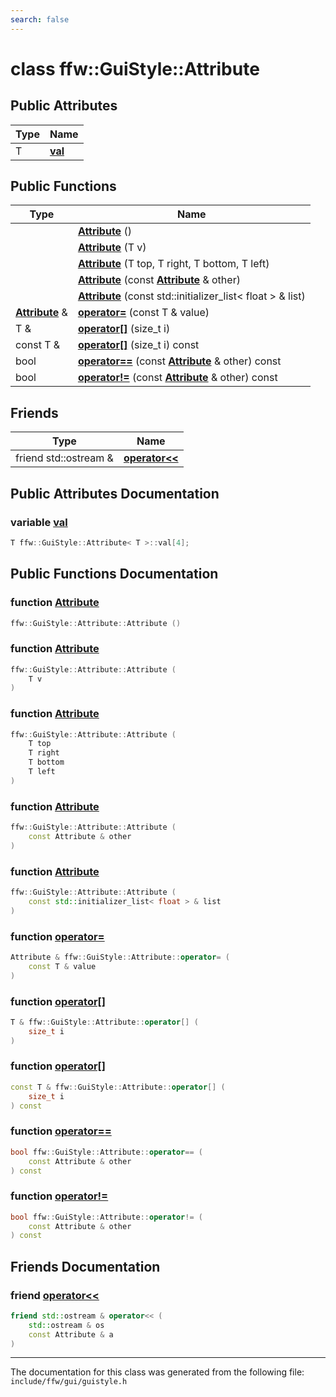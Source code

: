 ```yaml
---
search: false
---
```


# class ffw::GuiStyle::Attribute

## Public Attributes

|Type|Name|
|-----|-----|
|T|[**val**](classffw_1_1_gui_style_1_1_attribute.md#1abe7fb2d2be5f024398e5c5e4259e8833)|


## Public Functions

|Type|Name|
|-----|-----|
||[**Attribute**](classffw_1_1_gui_style_1_1_attribute.md#1a443ec600321e1e7cba553f1b9ad251f5) () |
||[**Attribute**](classffw_1_1_gui_style_1_1_attribute.md#1aa7940fcec85e9d1665f52b74c3eb22b8) (T v) |
||[**Attribute**](classffw_1_1_gui_style_1_1_attribute.md#1a01962aff54b88d1398b58d3a90111f58) (T top, T right, T bottom, T left) |
||[**Attribute**](classffw_1_1_gui_style_1_1_attribute.md#1a456c2fe1df825a5c34eac719bcf72a2f) (const **[Attribute](classffw_1_1_gui_style_1_1_attribute.md)** & other) |
||[**Attribute**](classffw_1_1_gui_style_1_1_attribute.md#1a5c155cf8398785532fd8b88f8f21a0d4) (const std::initializer\_list< float > & list) |
|**[Attribute](classffw_1_1_gui_style_1_1_attribute.md)** &|[**operator=**](classffw_1_1_gui_style_1_1_attribute.md#1a84677fa193c3183734985d40fb90443e) (const T & value) |
|T &|[**operator[]**](classffw_1_1_gui_style_1_1_attribute.md#1a25137c134dc92c41b4c556e2abe5722a) (size\_t i) |
|const T &|[**operator[]**](classffw_1_1_gui_style_1_1_attribute.md#1aa2d7962f8c271386d8cc6ed56f924f53) (size\_t i) const |
|bool|[**operator==**](classffw_1_1_gui_style_1_1_attribute.md#1a6778ec05027c29c15a4725894e054aba) (const **[Attribute](classffw_1_1_gui_style_1_1_attribute.md)** & other) const |
|bool|[**operator!=**](classffw_1_1_gui_style_1_1_attribute.md#1a7b86e807b8e3165a75e4d38fff2bb3dd) (const **[Attribute](classffw_1_1_gui_style_1_1_attribute.md)** & other) const |


## Friends

|Type|Name|
|-----|-----|
|friend std::ostream &|[**operator<<**](classffw_1_1_gui_style_1_1_attribute.md#1ae68123214ba0a685f03d19d31c8b3bc1)|


## Public Attributes Documentation

### variable <a id="1abe7fb2d2be5f024398e5c5e4259e8833" href="#1abe7fb2d2be5f024398e5c5e4259e8833">val</a>

```cpp
T ffw::GuiStyle::Attribute< T >::val[4];
```



## Public Functions Documentation

### function <a id="1a443ec600321e1e7cba553f1b9ad251f5" href="#1a443ec600321e1e7cba553f1b9ad251f5">Attribute</a>

```cpp
ffw::GuiStyle::Attribute::Attribute ()
```



### function <a id="1aa7940fcec85e9d1665f52b74c3eb22b8" href="#1aa7940fcec85e9d1665f52b74c3eb22b8">Attribute</a>

```cpp
ffw::GuiStyle::Attribute::Attribute (
    T v
)
```



### function <a id="1a01962aff54b88d1398b58d3a90111f58" href="#1a01962aff54b88d1398b58d3a90111f58">Attribute</a>

```cpp
ffw::GuiStyle::Attribute::Attribute (
    T top
    T right
    T bottom
    T left
)
```



### function <a id="1a456c2fe1df825a5c34eac719bcf72a2f" href="#1a456c2fe1df825a5c34eac719bcf72a2f">Attribute</a>

```cpp
ffw::GuiStyle::Attribute::Attribute (
    const Attribute & other
)
```



### function <a id="1a5c155cf8398785532fd8b88f8f21a0d4" href="#1a5c155cf8398785532fd8b88f8f21a0d4">Attribute</a>

```cpp
ffw::GuiStyle::Attribute::Attribute (
    const std::initializer_list< float > & list
)
```



### function <a id="1a84677fa193c3183734985d40fb90443e" href="#1a84677fa193c3183734985d40fb90443e">operator=</a>

```cpp
Attribute & ffw::GuiStyle::Attribute::operator= (
    const T & value
)
```



### function <a id="1a25137c134dc92c41b4c556e2abe5722a" href="#1a25137c134dc92c41b4c556e2abe5722a">operator[]</a>

```cpp
T & ffw::GuiStyle::Attribute::operator[] (
    size_t i
)
```



### function <a id="1aa2d7962f8c271386d8cc6ed56f924f53" href="#1aa2d7962f8c271386d8cc6ed56f924f53">operator[]</a>

```cpp
const T & ffw::GuiStyle::Attribute::operator[] (
    size_t i
) const
```



### function <a id="1a6778ec05027c29c15a4725894e054aba" href="#1a6778ec05027c29c15a4725894e054aba">operator==</a>

```cpp
bool ffw::GuiStyle::Attribute::operator== (
    const Attribute & other
) const
```



### function <a id="1a7b86e807b8e3165a75e4d38fff2bb3dd" href="#1a7b86e807b8e3165a75e4d38fff2bb3dd">operator!=</a>

```cpp
bool ffw::GuiStyle::Attribute::operator!= (
    const Attribute & other
) const
```



## Friends Documentation

### friend <a id="1ae68123214ba0a685f03d19d31c8b3bc1" href="#1ae68123214ba0a685f03d19d31c8b3bc1">operator<<</a>

```cpp
friend std::ostream & operator<< (
    std::ostream & os
    const Attribute & a
)
```





----------------------------------------
The documentation for this class was generated from the following file: `include/ffw/gui/guistyle.h`
